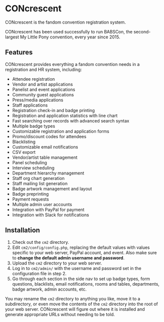 # CONcrescent
CONcrescent is the fandom convention registration system.

CONcrescent has been used successfully to run BABSCon, the second-largest My Little Pony convention, every year since 2015.

## Features
CONcrescent provides everything a fandom convention needs in a registration and HR system, including:
*   Attendee registration
*   Vendor and artist applications
*   Panelist and event applications
*   Community guest applications
*   Press/media applications
*   Staff applications
*   Registration check-in and badge printing
*   Registration and application statistics with line chart
*   Fast searching over records with advanced search syntax
*   Multiple badge types
*   Customizable registration and application forms
*   Promo/discount codes for attendees
*   Blacklisting
*   Customizable email notifications
*   CSV export
*   Vendor/artist table management
*   Panel scheduling
*   Interview scheduling
*   Department hierarchy management
*   Staff org chart generation
*   Staff mailing list generation
*   Badge artwork management and layout
*   Badge preprinting
*   Payment requests
*   Multiple admin user accounts
*   Integration with PayPal for payment
*   Integration with Slack for notifications

## Installation
1.  Check out the `cm2` directory.
2.  Edit `cm2/config/config.php`, replacing the default values with values
    specific to your web server, PayPal account, and event. Also make sure
    to **change the default admin username and password**.
3.  Upload the `cm2` directory to your web server.
4.  Log in to `cm2/admin/` with the username and password set in the configuration file in step 2.
5.  Go through each section in the side nav to set up badge types, form questions, blacklists,
    email notifications, rooms and tables, departments, badge artwork, admin accounts, etc.

You may rename the `cm2` directory to anything you like, move it to a subdirectory,
or even move the contents of the `cm2` directory into the root of your web server.
CONcrescent will figure out where it is installed and generate appropriate URLs
without needing to be told.
